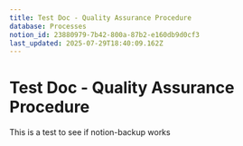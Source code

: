```yaml
---
title: Test Doc - Quality Assurance Procedure
database: Processes
notion_id: 23880979-7b42-800a-87b2-e160db9d0cf3
last_updated: 2025-07-29T18:40:09.162Z
---
```


# Test Doc - Quality Assurance Procedure


This is a test to see if notion-backup works

